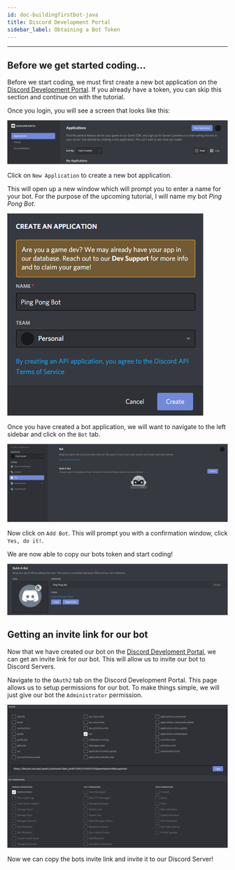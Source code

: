 ```yaml
---
id: doc-buildingfirstbot-java
title: Discord Development Portal
sidebar_label: Obtaining a Bot Token
---
```


---

## Before we get started coding...

Before we start coding, we must first create a new bot application on the [Discord Development Portal](https://discord.com/login?redirect_to=%2Fdevelopers%2Fapplications). If you already have a token, you can skip this section and continue on with the tutorial.

Once you login, you will see a screen that looks like this:

![Discord Development Portal](../../../static/img/java-docs/build_your_first_bot/byfb_1/devportal_main.png "Discord Development Portal")

Click on `New Application` to create a new bot application.

This will open up a new window which will prompt you to enter a name for your bot. For the purpose of the upcoming tutorial, I will name my bot _Ping Pong Bot_.

![Discord Development Portal](../../../static/img/java-docs/build_your_first_bot/byfb_1/devportal_nameYourBot.png "Discord Development Portal")

Once you have created a bot application, we will want to navigate to the left sidebar and click on the `Bot` tab.

![Discord Development Portal](../../../static/img/java-docs/build_your_first_bot/byfb_1/devportal_addBot.png "Discord Development Portal")

Now click on `Add Bot`. This will prompt you with a confirmation window, click `Yes, do it!`.

We are now able to copy our bots token and start coding!

![Discord Development Portal](../../../static/img/java-docs/build_your_first_bot/byfb_1/devportal_token.png "Discord Development Portal")

## Getting an invite link for our bot

Now that we have created our bot on the [Discord Develoment Portal](https://discord.com/login?redirect_to=%2Fdevelopers%2Fapplications), we can get an invite link for our bot. This will allow us to invite our bot to Discord Servers.

Navigate to the `OAuth2` tab on the Discord Development Portal. This page allows us to setup permissions for our bot. To make things simple, we will just give our bot the `Administrator` permission.

![Discord Development Portal](../../../static/img/java-docs/build_your_first_bot/byfb_1/devportal_oauth2.png "Discord Development Portal")

Now we can copy the bots invite link and invite it to our Discord Server!
